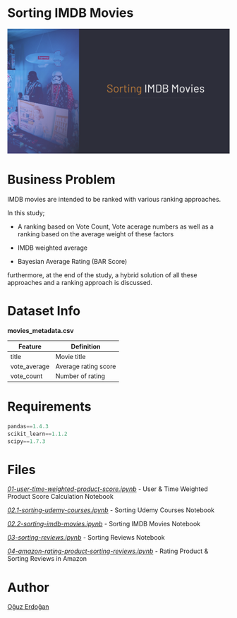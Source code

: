 # Sorting IMDB Movies

![SortingUdemy](/images/imdb-project.png)

# Business Problem

IMDB movies are intended to be ranked with various ranking approaches.

In this study;

- A ranking based on Vote Count, Vote acerage numbers as well as a ranking based on the average weight of these factors

- IMDB weighted average

- Bayesian Average Rating (BAR Score)

furthermore, at the end of the study, a hybrid solution of all these approaches and a ranking approach is discussed.

# Dataset Info
**movies_metadata.csv**

| Feature | Definition |
| --- | --- |
| title | Movie title |
| vote_average | Average rating score |
| vote_count | Number of rating |


# Requirements

```python
pandas==1.4.3
scikit_learn==1.1.2
scipy==1.7.3
```

# **Files**

*[01-user-time-weighted-product-score.ipynb](https://github.com/oguzerdo/rating-sorting-approaches/blob/main/01-rating-products/01-user-time-weighted-product-score.ipynb) -* User & Time Weighted Product Score Calculation Notebook

*[02.1-sorting-udemy-courses.ipynb](https://github.com/oguzerdo/rating-sorting-approaches/blob/main/02-product-sorting/02.1-sorting-udemy-courses/2.1-sorting-udemy-courses.ipynb) -* Sorting Udemy Courses Notebook

*[02.2-sorting-imdb-movies.ipynb](https://github.com/oguzerdo/rating-sorting-approaches/blob/main/02-product-sorting/02.2-sorting-imdb-movies/2.2-sorting-imdb-movies.ipynb) -* Sorting IMDB Movies Notebook

*[03-sorting-reviews.ipynb](https://github.com/oguzerdo/rating-sorting-approaches/blob/main/03-sorting-reviews/03-sorting-reviews.ipynb) -* Sorting Reviews Notebook

*[04-amazon-rating-product-sorting-reviews.ipynb](https://github.com/oguzerdo/rating-sorting-approaches/blob/main/04-amazon-rating-product-sorting-reviews/04-amazon-rating-product-sorting-reviews.ipynb) -* Rating Product & Sorting Reviews in Amazon

# Author

[Oğuz Erdoğan](http://www.oguzerdogan.com)